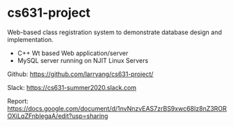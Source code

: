 # cs631-project

Web-based class registration system to demonstrate database design and implementation.

* C++ Wt based Web application/server
* MySQL server running on NJIT Linux Servers

Github: https://github.com/larryang/cs631-project/

Slack: https://cs631-summer2020.slack.com

Report: https://docs.google.com/document/d/1nvNnzvEAS7zrBS9xwc68Iz8nZ3ROROXiLqZFnblegaA/edit?usp=sharing
